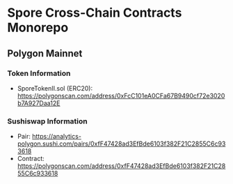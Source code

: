 # Spore Cross-Chain Contracts Monorepo

## Polygon Mainnet

### Token Information

- SporeTokenII.sol (ERC20): https://polygonscan.com/address/0xFcC101eA0CFa67B9490cf72e3020b7A927Daa12E

### Sushiswap Information

- Pair: https://analytics-polygon.sushi.com/pairs/0xfF47428ad3EfBde6103f382F21C2855C6c933618
- Contract: https://polygonscan.com/address/0xfF47428ad3EfBde6103f382F21C2855C6c933618
